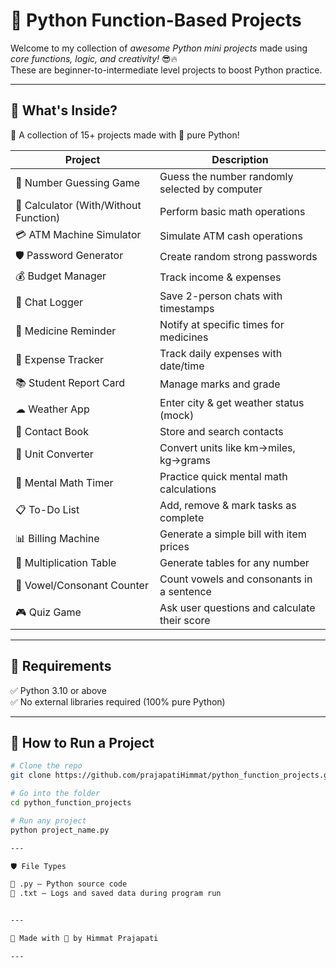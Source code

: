 # 🚀 Python Function-Based Projects

Welcome to my collection of *awesome Python mini projects* made using *core functions, logic, and creativity!* 😎🔥  
These are beginner-to-intermediate level projects to boost Python practice.

---

## 🧠 What's Inside?

📁 A collection of 15+ projects made with 💙 pure Python!

| Project | Description |
|--------|-------------|
| 🎯 Number Guessing Game | Guess the number randomly selected by computer |
| 🧮 Calculator (With/Without Function) | Perform basic math operations |
| 💳 ATM Machine Simulator | Simulate ATM cash operations |
| 🛡 Password Generator | Create random strong passwords |
| 💰 Budget Manager | Track income & expenses |
| 📔 Chat Logger | Save 2-person chats with timestamps |
| 💊 Medicine Reminder | Notify at specific times for medicines |
| 🧾 Expense Tracker | Track daily expenses with date/time |
| 📚 Student Report Card | Manage marks and grade |
| ☁ Weather App | Enter city & get weather status (mock) |
| 📇 Contact Book | Store and search contacts |
| 🔁 Unit Converter | Convert units like km→miles, kg→grams |
| 🧠 Mental Math Timer | Practice quick mental math calculations |
| 📋 To-Do List | Add, remove & mark tasks as complete |
| 📊 Billing Machine | Generate a simple bill with item prices |
| 🔢 Multiplication Table | Generate tables for any number |
| 🔡 Vowel/Consonant Counter | Count vowels and consonants in a sentence |
| 🎮 Quiz Game | Ask user questions and calculate their score |

---

## 🔧 Requirements

✅ Python 3.10 or above  
✅ No external libraries required (100% pure Python)

---

## 🚀 How to Run a Project

```bash
# Clone the repo
git clone https://github.com/prajapatiHimmat/python_function_projects.git

# Go into the folder
cd python_function_projects

# Run any project
python project_name.py 

---

🛡 File Types

📄 .py – Python source code
📝 .txt – Logs and saved data during program run


---

🙌 Made with 💖 by Himmat Prajapati

---
